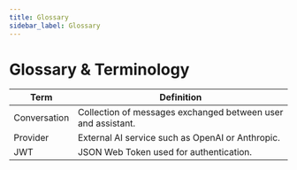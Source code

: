 ```yaml
---
title: Glossary
sidebar_label: Glossary
---
```


# Glossary & Terminology

| Term | Definition |
| --- | --- |
| Conversation | Collection of messages exchanged between user and assistant. |
| Provider | External AI service such as OpenAI or Anthropic. |
| JWT | JSON Web Token used for authentication. |
